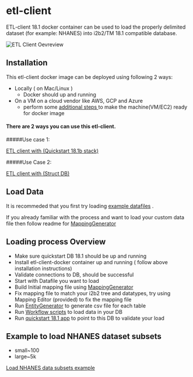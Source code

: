 # etl-client 

ETL-client 18.1 docker container can be used to load the properly delimited dataset (for example: NHANES)  into i2b2/TM 18.1 compatible database.

![ETL Client Oevreview](https://github.com/hms-dbmi/etl-client-docker/blob/master/ETL-client-overview.png)

## Installation 

This etl-client docker image can be deployed using following 2 ways:

* Locally ( on Mac/Linux ) 
  * Docker should up and running 
* On a VM on a cloud vendor like AWS, GCP and Azure
  * perform some [additional steps ](https://github.com/hms-dbmi/etl-client-docker/blob/master/etl-client-AWS-EC2.md) to make the machine(VM/EC2) ready for docker image




#### There are 2 ways you can use this etl-client.
#####Use case 1: 
        
[ETL client with (Quickstart 18.1b stack)](https://github.com/hms-dbmi/etl-client-docker/blob/master/useCase1.md)

#####Use Case 2:

[ETL client with (Struct DB)](https://github.com/hms-dbmi/etl-client-docker/blob/master/useCase2.md)


## Load Data

It is recommeded that you first try loading [example datafiles](https://github.com/hms-dbmi/ETLToolSuite-MappingGenerator/tree/master/example) .


If you already familiar with the process and want to load your custom data file then follow readme for [MappingGenerator](https://github.com/hms-dbmi/ETLToolSuite-MappingGenerator)



## Loading process Overview


* Make sure quickstart DB 18.1 should be up and running
* Install etl-client-docker container up and running ( follow above installation instructions) 
* Validate connections to DB, should be successful
* Start with Datafile you want to load 
* Build Initial mapping file using [MappingGenerator](https://github.com/hms-dbmi/ETLToolSuite-MappingGenerator)
* Fix mapping file to match your i2b2 tree and datatypes, try using Mapping Editor (provided) to fix the mapping file
* Run [EntityGenerator](https://github.com/hms-dbmi/ETLToolSuite-MappingGenerator) to generate csv file for each table
* Run [Workflow scripts](https://github.com/hms-dbmi/ETLToolSuite-WorkflowScripts) to load data in your DB
* Run [quickstart 18.1 app](https://github.com/i2b2-tranSMART/i2b2transmart-quick-start) to point to this DB to validate your load

## Example to load NHANES dataset subsets 
* small~100 
* large~5k

[Load NHANES data subsets example](https://hms-dbmi.atlassian.net/wiki/spaces/AVL/pages/621183053/Quick+Start+ETL+Examples)

